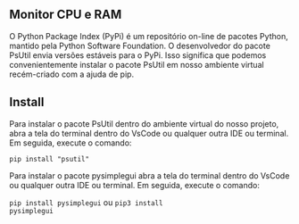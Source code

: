 ## Monitor CPU e RAM

O Python Package Index (PyPi) é um repositório on-line de pacotes Python, mantido pela Python Software Foundation. O desenvolvedor do pacote PsUtil envia versões estáveis para o PyPi. Isso significa que podemos convenientemente instalar o pacote PsUtil em nosso ambiente virtual recém-criado com a ajuda de pip.

## Install

Para instalar o pacote PsUtil dentro do ambiente virtual do nosso projeto, abra a tela do terminal dentro do VsCode ou qualquer outra IDE ou terminal.
    Em seguida, execute o comando:

<code>pip install "psutil"</code>

Para instalar o pacote pysimplegui abra a tela do terminal dentro do VsCode ou qualquer outra IDE ou terminal.
    Em seguida, execute o comando:

<code>pip install pysimplegui</code>
ou
<code>pip3 install pysimplegui</code>
